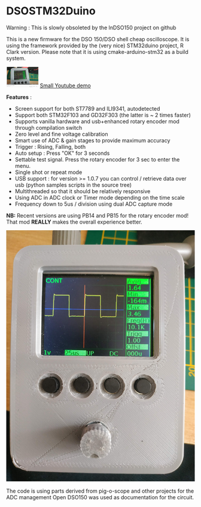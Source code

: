 DSOSTM32Duino
=============

Warning : This is slowly obsoleted by the lnDSO150 project on github

This is a new firmware for the DSO 150/DSO shell cheap oscilloscope.
It is using the framework provided by the  (very nice) STM32duino project, R Clark version.
Please note that it is using cmake-arduino-stm32 as a build system.

![screenshot](wiki/yt.png?raw=true "front")
[Small Youtube demo ](https://youtu.be/3X-XcUKmUwo "Youtube")

__Features__ :

* Screen support for both  ST7789 and ILI9341, autodetected
* Support both STM32F103 and GD32F303 (the latter is ~ 2 times faster)
* Supports vanilla hardware and usb+enhanced rotary encoder mod through compilation switch
* Zero level and fine voltage calibration
* Smart use of ADC & gain stages to provide maximum accuracy
* Trigger : Rising, Falling, both
* Auto setup : Press "OK" for 3 seconds 
* Settable test signal. Press the rotary encoder for 3 sec to enter the menu.
* Single shot or repeat mode
* USB support : for version >= 1.0.7 you can control / retrieve data over usb (python samples scripts in the source tree)
* Multithreaded so that it should be relatively responsive
* Using ADC in  ADC clock or Timer mode  depending on the time scale
* Frequency down to 5us / division using dual ADC capture mode

**NB:** Recent versions are using PB14 and PB15 for the rotary encoder mod!
That mod **REALLY** makes the overall experience better.


![screenshot](gfx/front.jpg?raw=true "front")


The code is using parts derived from pig-o-scope and other projects for the ADC management
Open DSO150 was used as documentation for the circuit.
